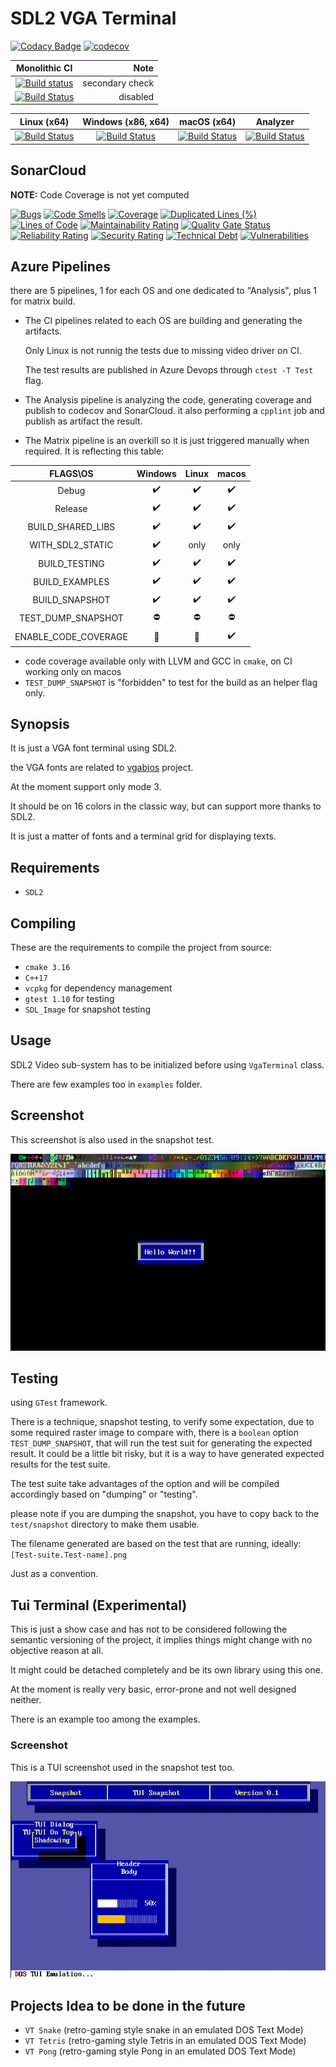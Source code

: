 # SDL2 VGA Terminal 

[![Codacy Badge](https://api.codacy.com/project/badge/Grade/83e178fb7d9343b78be651f2797fe3f8)](https://app.codacy.com/manual/Raffaello/sdl2-vga-terminal?utm_source=github.com&utm_medium=referral&utm_content=Raffaello/sdl2-vga-terminal&utm_campaign=Badge_Grade_Settings)
[![codecov](https://codecov.io/gh/Raffaello/sdl2-vga-terminal/branch/master/graph/badge.svg)](https://codecov.io/gh/Raffaello/sdl2-vga-terminal)

| Monolithic CI | Note |
|:-------------:|-----:|
|[![Build status](https://ci.appveyor.com/api/projects/status/67mildjynhnlekk5/branch/master?svg=true)](https://ci.appveyor.com/project/Raffaello/sdl2-vga-terminal/branch/master)| secondary check|
|[![Build Status](https://dev.azure.com/raffaellobertini/sdl2-vga-terminal/_apis/build/status/Raffaello.sdl2-vga-terminal?branchName=master)](https://dev.azure.com/raffaellobertini/sdl2-vga-terminal/_build/latest?definitionId=4&branchName=master)| disabled|

| Linux (x64) | Windows (x86, x64) | macOS (x64) | Analyzer  |
|:-----------:|:------------------:|:-----------:|:---------:|
|[![Build Status](https://dev.azure.com/raffaellobertini/sdl2-vga-terminal/_apis/build/status/Raffaello.sdl2-vga-terminal.Linux?branchName=master)](https://dev.azure.com/raffaellobertini/sdl2-vga-terminal/_build/latest?definitionId=6&branchName=master)|[![Build Status](https://dev.azure.com/raffaellobertini/sdl2-vga-terminal/_apis/build/status/Raffaello.sdl2-vga-terminal.Windows?branchName=master)](https://dev.azure.com/raffaellobertini/sdl2-vga-terminal/_build/latest?definitionId=7&branchName=master)|[![Build Status](https://dev.azure.com/raffaellobertini/sdl2-vga-terminal/_apis/build/status/Raffaello.sdl2-vga-terminal.MacOS?branchName=master)](https://dev.azure.com/raffaellobertini/sdl2-vga-terminal/_build/latest?definitionId=8&branchName=master)|[![Build Status](https://dev.azure.com/raffaellobertini/sdl2-vga-terminal/_apis/build/status/Raffaello.sdl2-vga-terminal.Analyzer?branchName=master)](https://dev.azure.com/raffaellobertini/sdl2-vga-terminal/_build/latest?definitionId=9&branchName=master)|

## SonarCloud

**NOTE:** Code Coverage is not yet computed

[![Bugs](https://sonarcloud.io/api/project_badges/measure?project=Raffaello_sdl2-vga-terminal&metric=bugs)](https://sonarcloud.io/dashboard?id=Raffaello_sdl2-vga-terminal)
[![Code Smells](https://sonarcloud.io/api/project_badges/measure?project=Raffaello_sdl2-vga-terminal&metric=code_smells)](https://sonarcloud.io/dashboard?id=Raffaello_sdl2-vga-terminal)
[![Coverage](https://sonarcloud.io/api/project_badges/measure?project=Raffaello_sdl2-vga-terminal&metric=coverage)](https://sonarcloud.io/dashboard?id=Raffaello_sdl2-vga-terminal)
[![Duplicated Lines (%)](https://sonarcloud.io/api/project_badges/measure?project=Raffaello_sdl2-vga-terminal&metric=duplicated_lines_density)](https://sonarcloud.io/dashboard?id=Raffaello_sdl2-vga-terminal)
[![Lines of Code](https://sonarcloud.io/api/project_badges/measure?project=Raffaello_sdl2-vga-terminal&metric=ncloc)](https://sonarcloud.io/dashboard?id=Raffaello_sdl2-vga-terminal)
[![Maintainability Rating](https://sonarcloud.io/api/project_badges/measure?project=Raffaello_sdl2-vga-terminal&metric=sqale_rating)](https://sonarcloud.io/dashboard?id=Raffaello_sdl2-vga-terminal)
[![Quality Gate Status](https://sonarcloud.io/api/project_badges/measure?project=Raffaello_sdl2-vga-terminal&metric=alert_status)](https://sonarcloud.io/dashboard?id=Raffaello_sdl2-vga-terminal)
[![Reliability Rating](https://sonarcloud.io/api/project_badges/measure?project=Raffaello_sdl2-vga-terminal&metric=reliability_rating)](https://sonarcloud.io/dashboard?id=Raffaello_sdl2-vga-terminal)
[![Security Rating](https://sonarcloud.io/api/project_badges/measure?project=Raffaello_sdl2-vga-terminal&metric=security_rating)](https://sonarcloud.io/dashboard?id=Raffaello_sdl2-vga-terminal)
[![Technical Debt](https://sonarcloud.io/api/project_badges/measure?project=Raffaello_sdl2-vga-terminal&metric=sqale_index)](https://sonarcloud.io/dashboard?id=Raffaello_sdl2-vga-terminal)
[![Vulnerabilities](https://sonarcloud.io/api/project_badges/measure?project=Raffaello_sdl2-vga-terminal&metric=vulnerabilities)](https://sonarcloud.io/dashboard?id=Raffaello_sdl2-vga-terminal)


## Azure Pipelines

there are 5 pipelines, 1 for each OS and one dedicated to "Analysis", plus 1 for matrix build.

- The CI pipelines related to each OS are building and generating the artifacts.
  
  Only Linux is not runnig the tests due to missing video driver on CI.
  
  The test results are published in Azure Devops through `ctest -T Test` flag.

- The Analysis pipeline is analyzing the code, generating coverage and publish to codecov and SonarCloud.
  it also performing a `cpplint` job and publish as artifact the result.
- The Matrix pipeline is an overkill so it is just triggered manually when required.
  It is reflecting this table:

| FLAGS\OS             | Windows            | Linux              | macos              |
|:--------------------:|:------------------:|:------------------:|:------------------:|
| Debug                | :heavy_check_mark: | :heavy_check_mark: | :heavy_check_mark: |
| Release              | :heavy_check_mark: | :heavy_check_mark: | :heavy_check_mark: |
| BUILD_SHARED_LIBS    | :heavy_check_mark: | :heavy_check_mark: | :heavy_check_mark: |
| WITH_SDL2_STATIC     | :heavy_check_mark: | only               | only               |
| BUILD_TESTING        | :heavy_check_mark: | :heavy_check_mark: | :heavy_check_mark: |
| BUILD_EXAMPLES       | :heavy_check_mark: | :heavy_check_mark: | :heavy_check_mark: |
| BUILD_SNAPSHOT       | :heavy_check_mark: | :heavy_check_mark: | :heavy_check_mark: |
| TEST_DUMP_SNAPSHOT   | :no_entry:         | :no_entry:         | :no_entry:         |
| ENABLE_CODE_COVERAGE | :no_entry_sign:    | :no_entry_sign:    | :heavy_check_mark: |

- code coverage available only with LLVM and GCC in `cmake`, on CI working only on macos
- `TEST_DUMP_SNAPSHOT` is "forbidden" to test for the build as an helper flag only.


## Synopsis

It is just a VGA font terminal using SDL2.

the VGA fonts are related to [vgabios](http://savannah.nongnu.org/projects/vgabios/) project.

At the moment support only mode 3.

It should be on 16 colors in the classic way, but can support more thanks to SDL2.

It is just a matter of fonts and a terminal grid for displaying texts.

## Requirements

- `SDL2`

## Compiling

These are the requirements to compile the project from source:

-   `cmake 3.16`
-   `C++17`
-   `vcpkg` for dependency management
-   `gtest 1.10` for testing
-   `SDL_Image` for snapshot testing

## Usage

SDL2 Video sub-system has to be initialized before using `VgaTerminal` class.

There are few examples too in `examples` folder.

## Screenshot

This screenshot is also used in the snapshot test.

![alt text](./sdl2-vga-terminal/test/snapshot/VgaTerminal.Snapshot.png "Title")

## Testing

using `GTest` framework.

There is a technique, snapshot testing, to verify some expectation, due to some required raster image to compare with,
there is a `boolean` option `TEST_DUMP_SNAPSHOT`, that will run the test suit for generating the expected result.
It could be a little bit risky, but it is a way to have generated expected results for the test suite.

The test suite take advantages of the option and will be compiled accordingly based on "dumping" or "testing".

please note if you are dumping the snapshot, you have to copy back to the `test/snapshot` directory to make them usable.

The filename generated are based on the test that are running, ideally: `[Test-suite.Test-name].png`

Just as a convention.

## Tui Terminal (Experimental)

This is just a show case and has not to be considered following the semantic versioning of the project,
it implies things might change with no objective reason at all.

It might could be detached completely and be its own library using this one.

At the moment is really very basic, error-prone and not well designed neither.

There is an example too among the examples.

### Screenshot

This is a TUI screenshot used in the snapshot test too.

![alt text](./sdl2-vga-terminal/test/snapshot/TuiTerminal.Snapshot.png "Title")

## Projects Idea to be done in the future

- `VT Snake`  (retro-gaming style snake in an emulated DOS Text Mode)
- `VT Tetris` (retro-gaming style Tetris in an emulated DOS Text Mode)
- `VT Pong`   (retro-gaming style Pong in an emulated DOS Text Mode)
